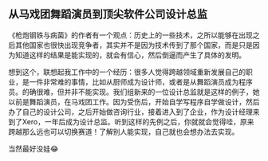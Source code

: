 ## 从马戏团舞蹈演员到顶尖软件公司设计总监

《枪炮钢铁与病菌》的作者有一个观点：历史上的一些技术，之所以能够在出现之后其他国家也很快出现竞争者，其实并不是因为技术传到了那个国家，而是只是因为知道这样的结果是能实现的，就会有信心，然后倒逼而产生了具体的发明。

想到这个，联想起我工作中的一个经历：很多人觉得跨越领域重新发展自己的职业，是一件非常难的事情，比如从厨师成为设计师，或者是从舞蹈演员成为程序员。的确很难，但并非不能实现。我们组新来的一位设计总监就是这样的例子，她以前是舞蹈演员，在马戏团工作。因为受伤后，开始自学写程序自学做设计，然后办了自己的设计公司，之后开始做咨询行业，接着进入到了企业，作为设计经理来到了Xero，一年后成为设计总监。听到这样的先例之后，你就就会觉得哇，原来跨越那么远也可以切换赛道！了解别人能实现，自己就也会想办法去实现。

当然最好没娃😂